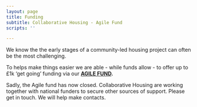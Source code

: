 ```yaml
---
layout: page
title: Funding
subtitle: Collaborative Housing - Agile Fund
scripts: ''

---
```

We know the the early stages of a community-led housing project can often be the most challenging.

To helps make things easier we are able - while funds allow - to offer up to £1k ‘get going’ funding via our [**AGILE FUND**](/uploads/agile-fund-flyer-digital.pdf "agile-fund-flyer-digital.pdf")**.**

Sadly, the Agile fund has now closed. Collaborative Housing are working  together with national funders to secure other sources of support. Please get in touch. We will help make contacts.